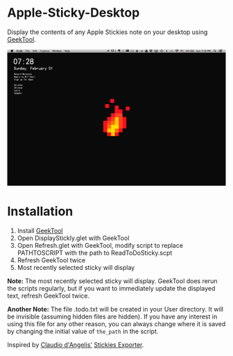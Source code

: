 # Apple-Sticky-Desktop
Display the contents of any Apple Stickies note on your desktop using
[GeekTool](http://projects.tynsoe.org/en/geektool/).


![Screenshot](/screenshot.png)

# Installation

1. Install [GeekTool](http://projects.tynsoe.org/en/geektool/)
2. Open DisplayStickly.glet with GeekTool
3. Open Refresh.glet with GeekTool, modify script to replace PATHTOSCRIPT with the path to ReadToDoSticky.scpt
4. Refresh GeekTool twice
5. Most recently selected sticky will display

**Note:** The most recently selected sticky will display. GeekTool does rerun the scripts regularly, but if you want to immediately update the displayed text, refresh GeekTool twice.

**Another Note:** The file .todo.txt will be created in your User directory. It will be invisible (assuming hidden files are hidden). If you have any interest in using this file for any other reason, you can always change where it is saved by changing the initial value of ```the_path``` in the script.

Inspired by [Claudio d'Angelis'](https://github.com/claudiodangelis) [Stickies Exporter](https://github.com/claudiodangelis/tools/blob/master/Stickies.app%20exporter/Stickies%20Exporter.applescript).
